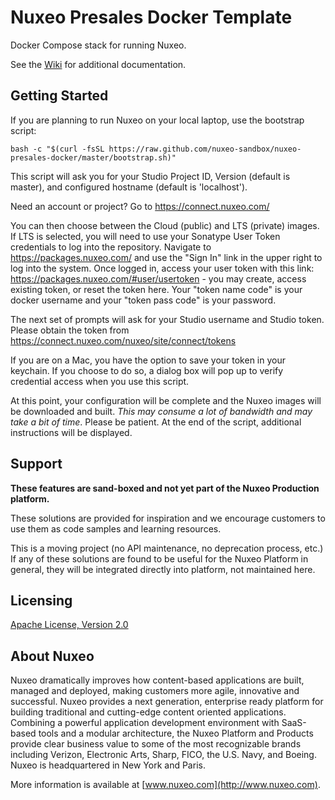# Nuxeo Presales Docker Template

Docker Compose stack for running Nuxeo.

See the [Wiki](https://github.com/nuxeo-sandbox/nuxeo-presales-docker/wiki) for additional documentation.

## Getting Started

If you are planning to run Nuxeo on your local laptop, use the bootstrap script:

```
bash -c "$(curl -fsSL https://raw.github.com/nuxeo-sandbox/nuxeo-presales-docker/master/bootstrap.sh)"
```

This script will ask you for your Studio Project ID, Version (default is master),
and configured hostname (default is 'localhost').

Need an account or project?  Go to https://connect.nuxeo.com/

You can then choose between the Cloud (public) and LTS (private) images.  If LTS
is selected, you will need to use your Sonatype User Token credentials to log into
the repository.  Navigate to https://packages.nuxeo.com/ and use the "Sign In"
link in the upper right to log into the system.  Once logged in, access your user
token with this link: https://packages.nuxeo.com/#user/usertoken - you may create,
access existing token, or reset the token here.  Your "token name code" is your
docker username and your "token pass code" is your password.

The next set of prompts will ask for your Studio username and Studio token.
Please obtain the token from https://connect.nuxeo.com/nuxeo/site/connect/tokens

If you are on a Mac, you have the option to save your token in your keychain.  If
you choose to do so, a dialog box will pop up to verify credential access when you
use this script.

At this point, your configuration will be complete and the Nuxeo images will be
downloaded and built.  _This may consume a lot of bandwidth and may take a bit of
time_.  Please be patient.  At the end of the script, additional instructions will
be displayed.
## Support

**These features are sand-boxed and not yet part of the Nuxeo Production platform.**

These solutions are provided for inspiration and we encourage customers to use them as code samples and learning resources.

This is a moving project (no API maintenance, no deprecation process, etc.) If any of these solutions are found to be useful for the Nuxeo Platform in general, they will be integrated directly into platform, not maintained here.

## Licensing

[Apache License, Version 2.0](http://www.apache.org/licenses/LICENSE-2.0)

## About Nuxeo

Nuxeo dramatically improves how content-based applications are built, managed and deployed, making customers more agile, innovative and successful. Nuxeo provides a next generation, enterprise ready platform for building traditional and cutting-edge content oriented applications. Combining a powerful application development environment with SaaS-based tools and a modular architecture, the Nuxeo Platform and Products provide clear business value to some of the most recognizable brands including Verizon, Electronic Arts, Sharp, FICO, the U.S. Navy, and Boeing. Nuxeo is headquartered in New York and Paris.

More information is available at [www.nuxeo.com](http://www.nuxeo.com).
